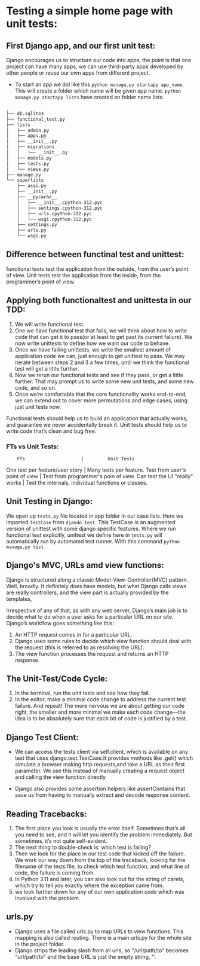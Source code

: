 # Testing a simple home page with unit tests:

## First Django app, and our first unit test:
Django encourages us to structure our code into apps, the point is that one project can have many apps, we can use third-party apps developed by other people or reuse our own apps from different project. 

* To start an app we dol like this ```python manage.py startapp app_name```.   This will create a folder which name will be given app name. ```python manage.py startapp lists``` have created an folder name lists.
```bash
.
├── db.sqlite3
├── functional_test.py
├── lists
│   ├── admin.py
│   ├── apps.py
│   ├── __init__.py
│   ├── migrations
│   │   └── __init__.py
│   ├── models.py
│   ├── tests.py
│   └── views.py
├── manage.py
└── superlists
    ├── asgi.py
    ├── __init__.py
    ├── __pycache__
    │   ├── __init__.cpython-312.pyc
    │   ├── settings.cpython-312.pyc
    │   ├── urls.cpython-312.pyc
    │   └── wsgi.cpython-312.pyc
    ├── settings.py
    ├── urls.py
    └── wsgi.py
```

## Difference between functinal test and unittest:
functional tests test the application from the outside, from the user’s point of view. Unit tests test the application from the inside, from the  
programmer’s point of view. 

## Applying both functionaltest and unittesta in our TDD:
1. We will write functional test.
2. One we have functional test that fails, we will think about how to write code that can get it to pass(or at least to get past its current faliure). We now write unittests to define how we want our code to behave.
3. Once we have failing unittests, we write the smallest amount of application code we can, just enough to get unittest to pass. We may iterate between steps 2 and 3 a few times, until we think the functional test will get a little further.
4. Now we rerun our functional tests and see if they pass, or get a little further. That may prompt us to write some new unit tests, and some new code, and so on.
5. Once we’re comfortable that the core functionality works end-to-end, we can extend out to cover more permutations and edge cases, using just unit tests now.

Functional tests should help us to build an application that actually works, and guarantee we never accidentally break it. Unit tests should help us to write code that’s clean and bug free.

### FTs vs Unit Tests:
        FTs                     |         Unit Tests
One test per feature/user story | Many tests per feature.
Test from user's point of view  | Test from programmer's poin of view.
Can test the UI "really" works  | Test the internals, individual functions or classes.

## Unit Testing in Django:
We open up ```tests.py``` file located in app folder in our case lists. Here we imported ```TestCase``` from ```djando.test```. This TestCase is an augmented version of unittest with some django specific features.
    Where we run functional test explicitly, unittest we define here in ```tests.py``` will automatically run by automated test runner.
With this command ```python manage.py test```

## Django's MVC, URLs amd view functions:
Django is structured along a classic Model-View-Controller(MVC) pattern. Well, broadly.
It definitely does have models, but what Django calls views are really controllers, and the view part is actually provided by the templates,

Irrespective of any of that, as with any web server, Django’s main job is to decide what to do when a user asks for a particular URL on our site.
Django’s workflow goes something like this:

1. An HTTP request comes in for a particular URL.
2. Django uses some rules to decide which view function should deal with
the request (this is referred to as resolving the URL).
3. The view function processes the request and returns an HTTP response.

## The Unit-Test/Code Cycle:
1. In the terminal, run the unit tests and see how they fail.
2. In the editor, make a minimal code change to address the current test failure.
And repeat!
The more nervous we are about getting our code right, the smaller and more
minimal we make each code change—​the idea is to be absolutely sure that each
bit of code is justified by a test.

## Django Test Client:
* We can access the tests client via self.client, which is available on any test that uses django.test.TestCase.It provides methods like .get() which simulate a browser making http requests,and take a URL as their first parameter. We use this instead of manually creating a request object and calling the view function directly

* Django also provides some assertion helpers like assertContains that save us from having to manually extract and decode response content.

## Reading Tracebacks:
1. The first place you look is usually the error itself. Sometimes that’s
all you need to see, and it will let you identify the problem immediately.
But sometimes, it’s not quite self-evident.
2. The next thing to double-check is: which test is failing?
3. Then we look for the place in our test code that kicked off the failure.
We work our way down from the top of the traceback, looking for the
filename of the tests file, to check which test function, and what line of
code, the failure is coming from.
3. In Python 3.11 and later, you can also look out for the string of carets,
which try to tell you exactly where the exception came from.
4.  we look further down for any of our own application code which was involved with the problem.

## urls.py
* Django uses a file called urls.py to map URLs to view functions. This mapping is also called routing. There is a main urls.py for the whole site in the project folder.
* Django strips the leading slash from all urls, so "/url/path/to" becomes "url/path/to" and the base URL is just the empty string, ''.